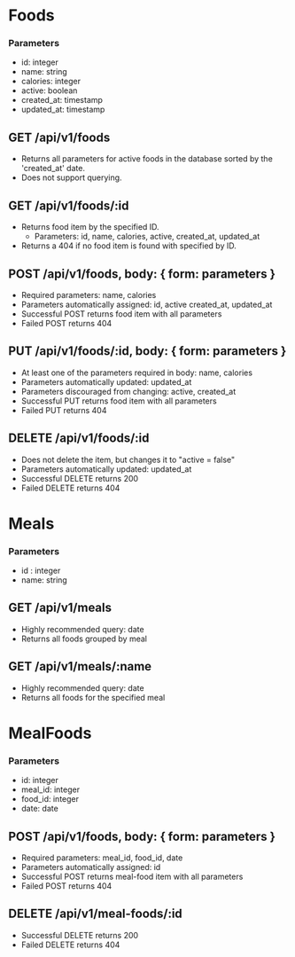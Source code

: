 # Foods

### Parameters

* id: integer
* name: string
* calories: integer
* active: boolean
* created_at: timestamp
* updated_at: timestamp

## GET /api/v1/foods

* Returns all parameters for active foods in the database sorted by the 'created_at' date.
* Does not support querying.


## GET /api/v1/foods/:id

* Returns food item by the specified ID.
  * Parameters: id, name, calories, active, created_at, updated_at
* Returns a 404 if no food item is found with specified by ID.


## POST /api/v1/foods, body: { form: parameters }

* Required parameters: name, calories
* Parameters automatically assigned: id, active created_at, updated_at
* Successful POST returns food item with all parameters
* Failed POST returns 404

## PUT /api/v1/foods/:id, body: { form: parameters }

* At least one of the parameters required in body: name, calories
* Parameters automatically updated: updated_at
* Parameters discouraged from changing: active, created_at 
* Successful PUT returns food item with all parameters
* Failed PUT returns 404

## DELETE /api/v1/foods/:id

* Does not delete the item, but changes it to "active = false"
* Parameters automatically updated: updated_at
* Successful DELETE returns 200
* Failed DELETE returns 404


# Meals

### Parameters

* id : integer
* name: string

## GET /api/v1/meals

* Highly recommended query: date
* Returns all foods grouped by meal

## GET /api/v1/meals/:name

* Highly recommended query: date
* Returns all foods for the specified meal


# MealFoods

### Parameters

* id: integer
* meal_id: integer
* food_id: integer
* date: date

## POST /api/v1/foods, body: { form: parameters }

* Required parameters: meal_id, food_id, date
* Parameters automatically assigned: id
* Successful POST returns meal-food item with all parameters
* Failed POST returns 404

## DELETE /api/v1/meal-foods/:id

* Successful DELETE returns 200
* Failed DELETE returns 404
